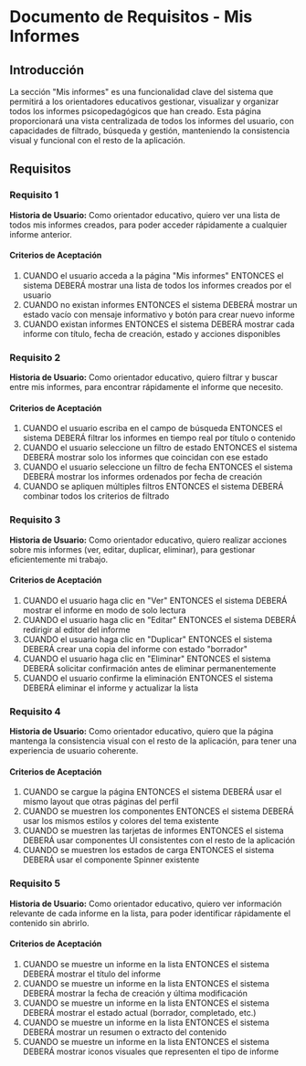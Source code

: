 # Documento de Requisitos - Mis Informes

## Introducción

La sección "Mis informes" es una funcionalidad clave del sistema que permitirá a los orientadores educativos gestionar, visualizar y organizar todos los informes psicopedagógicos que han creado. Esta página proporcionará una vista centralizada de todos los informes del usuario, con capacidades de filtrado, búsqueda y gestión, manteniendo la consistencia visual y funcional con el resto de la aplicación.

## Requisitos

### Requisito 1

**Historia de Usuario:** Como orientador educativo, quiero ver una lista de todos mis informes creados, para poder acceder rápidamente a cualquier informe anterior.

#### Criterios de Aceptación

1. CUANDO el usuario acceda a la página "Mis informes" ENTONCES el sistema DEBERÁ mostrar una lista de todos los informes creados por el usuario
2. CUANDO no existan informes ENTONCES el sistema DEBERÁ mostrar un estado vacío con mensaje informativo y botón para crear nuevo informe
3. CUANDO existan informes ENTONCES el sistema DEBERÁ mostrar cada informe con título, fecha de creación, estado y acciones disponibles

### Requisito 2

**Historia de Usuario:** Como orientador educativo, quiero filtrar y buscar entre mis informes, para encontrar rápidamente el informe que necesito.

#### Criterios de Aceptación

1. CUANDO el usuario escriba en el campo de búsqueda ENTONCES el sistema DEBERÁ filtrar los informes en tiempo real por título o contenido
2. CUANDO el usuario seleccione un filtro de estado ENTONCES el sistema DEBERÁ mostrar solo los informes que coincidan con ese estado
3. CUANDO el usuario seleccione un filtro de fecha ENTONCES el sistema DEBERÁ mostrar los informes ordenados por fecha de creación
4. CUANDO se apliquen múltiples filtros ENTONCES el sistema DEBERÁ combinar todos los criterios de filtrado

### Requisito 3

**Historia de Usuario:** Como orientador educativo, quiero realizar acciones sobre mis informes (ver, editar, duplicar, eliminar), para gestionar eficientemente mi trabajo.

#### Criterios de Aceptación

1. CUANDO el usuario haga clic en "Ver" ENTONCES el sistema DEBERÁ mostrar el informe en modo de solo lectura
2. CUANDO el usuario haga clic en "Editar" ENTONCES el sistema DEBERÁ redirigir al editor del informe
3. CUANDO el usuario haga clic en "Duplicar" ENTONCES el sistema DEBERÁ crear una copia del informe con estado "borrador"
4. CUANDO el usuario haga clic en "Eliminar" ENTONCES el sistema DEBERÁ solicitar confirmación antes de eliminar permanentemente
5. CUANDO el usuario confirme la eliminación ENTONCES el sistema DEBERÁ eliminar el informe y actualizar la lista

### Requisito 4

**Historia de Usuario:** Como orientador educativo, quiero que la página mantenga la consistencia visual con el resto de la aplicación, para tener una experiencia de usuario coherente.

#### Criterios de Aceptación

1. CUANDO se cargue la página ENTONCES el sistema DEBERÁ usar el mismo layout que otras páginas del perfil
2. CUANDO se muestren los componentes ENTONCES el sistema DEBERÁ usar los mismos estilos y colores del tema existente
3. CUANDO se muestren las tarjetas de informes ENTONCES el sistema DEBERÁ usar componentes UI consistentes con el resto de la aplicación
4. CUANDO se muestren los estados de carga ENTONCES el sistema DEBERÁ usar el componente Spinner existente

### Requisito 5

**Historia de Usuario:** Como orientador educativo, quiero ver información relevante de cada informe en la lista, para poder identificar rápidamente el contenido sin abrirlo.

#### Criterios de Aceptación

1. CUANDO se muestre un informe en la lista ENTONCES el sistema DEBERÁ mostrar el título del informe
2. CUANDO se muestre un informe en la lista ENTONCES el sistema DEBERÁ mostrar la fecha de creación y última modificación
3. CUANDO se muestre un informe en la lista ENTONCES el sistema DEBERÁ mostrar el estado actual (borrador, completado, etc.)
4. CUANDO se muestre un informe en la lista ENTONCES el sistema DEBERÁ mostrar un resumen o extracto del contenido
5. CUANDO se muestre un informe en la lista ENTONCES el sistema DEBERÁ mostrar iconos visuales que representen el tipo de informe
